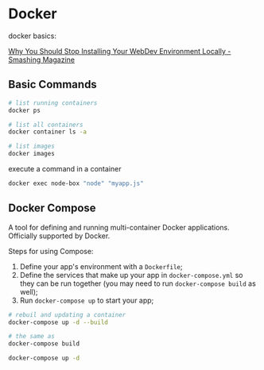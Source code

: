 Docker
============

docker basics:

[Why You Should Stop Installing Your WebDev Environment Locally - Smashing Magazine](https://www.smashingmagazine.com/2016/04/stop-installing-your-webdev-environment-locally-with-docker/)

## Basic Commands

```bash
# list running containers
docker ps

# list all containers
docker container ls -a

# list images
docker images
```

execute a command in a container
```bash
docker exec node-box "node" "myapp.js"
```

## Docker Compose

A tool for defining and running multi-container Docker applications. Officially supported by Docker.

Steps for using Compose:

1. Define your app's environment with a `Dockerfile`;
2. Define the services that make up your app in `docker-compose.yml` so they can be run together (you may need to run `docker-compose build` as well);
3. Run `docker-compose up` to start your app;


```bash
# rebuil and updating a container
docker-compose up -d --build 

# the same as
docker-compose build 

docker-compose up -d
```



